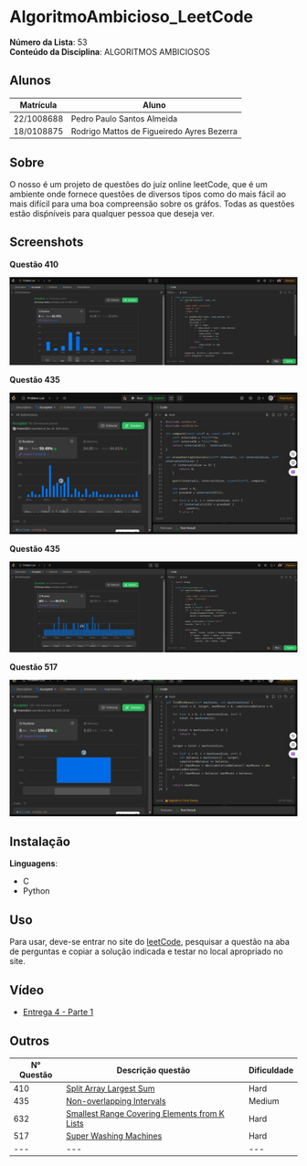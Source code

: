 # AlgoritmoAmbicioso_LeetCode


**Número da Lista**: 53<br>
**Conteúdo da Disciplina**: ALGORITMOS AMBICIOSOS<br>

## Alunos
|Matrícula | Aluno |
| -- | -- |
| 22/1008688  |  Pedro Paulo Santos Almeida |
| 18/0108875  |  Rodrigo Mattos de Figueiredo Ayres Bezerra |

## Sobre 
O nosso é um projeto de questões do juíz online leetCode, que é um ambiente onde fornece questões de diversos tipos como do mais fácil ao mais difícil para uma boa compreensão sobre os gráfos. Todas as questões estão disṕníveis para qualquer pessoa que deseja ver. 

## Screenshots

**Questão 410**

![410](Questao-410/assents/410.png)

**Questão 435**

![435](Questao-435/assents/435.png)

**Questão 435**

![632](Questao-632/assents/632.png)

**Questão 517**

![517](Questao-517/assents/517.png)

## Instalação 
**Linguagens**: 
- C<br>
- Python<br>


## Uso 
Para usar, deve-se entrar no site do [leetCode](https://leetcode.com/), pesquisar a questão na aba de perguntas e copiar a solução indicada e testar no local apropriado no site.

## Vídeo 

- [Entrega 4 - Parte 1](https://youtu.be/BI8ouv2YmYU)

## Outros 
| N° Questão | Descrição questão | Dificuldade |
| --- | ------- | ---------- |
| 410 | [Split Array Largest Sum](https://leetcode.com/problems/split-array-largest-sum/description/) | Hard |
| 435 | [Non-overlapping Intervals](https://leetcode.com/problems/non-overlapping-intervals/description/) | Medium |
| 632 | [Smallest Range Covering Elements from K Lists](https://leetcode.com/problems/smallest-range-covering-elements-from-k-lists/description/) | Hard |
| 517 | [Super Washing Machines](https://leetcode.com/problems/super-washing-machines/description/) | Hard |
| --- | --- | --- |